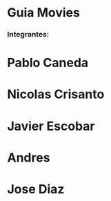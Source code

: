 # Guia Movies

### Integrantes:
# Pablo Caneda
# Nicolas Crisanto
# Javier Escobar 
# Andres 
# Jose Diaz